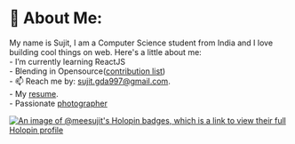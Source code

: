# 💫 About Me:
My name is Sujit, I am a Computer Science student from India and I love building cool things on web. Here's a little about me:<br>- I’m currently learning ReactJS<br>- Blending in Opensource([contribution list](./cbn-list.md))<br>- 📫 Reach me by: [sujit.gda997@gmail.com](mailto:sujit.gda997@gmail.com).<br> - My [resume](https://drive.google.com/file/d/1TpC2B7mlgiFuwKJZfkVHtM7VWSBCvbxH/view?usp=sharing).<br>- Passionate [photographer](https://unsplash.com/@mr__nobody)

[![An image of @meesujit's Holopin badges, which is a link to view their full Holopin profile](https://holopin.me/meesujit)](https://holopin.io/@meesujit)


<!-- Proudly created with GPRM ( https://gprm.itsvg.in ) -->
